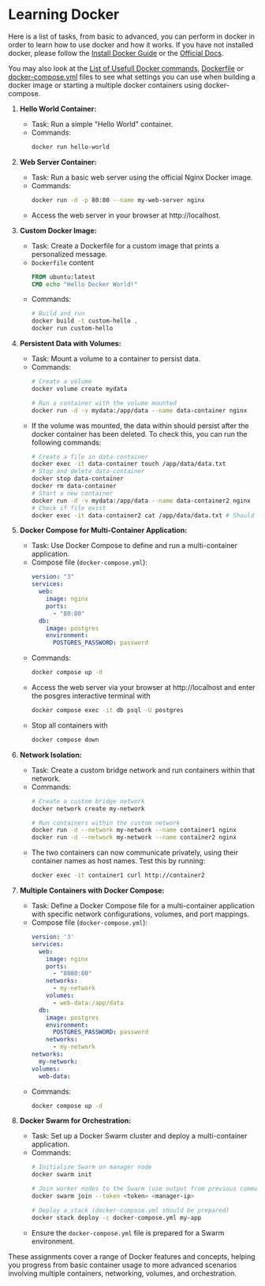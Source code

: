 # Learning Docker

Here is a list of tasks, from basic to advanced, you can perform in docker in order to learn how to use docker and how it works. If you have not installed docker, please follow the [Install Docker Guide](./install-docker.md) or the [Official Docs](https://docs.docker.com/engine/install/).

You may also look at the [List of Usefull Docker commands](./docker-commands.md), [Dockerfile](./Dockerfile) or [docker-compose.yml](./docker-compose.yml) files to see what settings you can use when building a docker image or starting a multiple docker containers using docker-compose.

1. **Hello World Container:**
   - Task: Run a simple "Hello World" container.
   - Commands:
     ```bash
     docker run hello-world
     ```

2. **Web Server Container:**
   - Task: Run a basic web server using the official Nginx Docker image.
   - Commands:
     ```bash
     docker run -d -p 80:80 --name my-web-server nginx
     ```
   - Access the web server in your browser at http://localhost.

3. **Custom Docker Image:**
   - Task: Create a Dockerfile for a custom image that prints a personalized message.
   - `Dockerfile` content
     ```Dockerfile
     FROM ubuntu:latest
     CMD echo "Hello Docker World!"
     ```
   - Commands:
     ```bash
     # Build and run
     docker build -t custom-hello .
     docker run custom-hello
     ```

4. **Persistent Data with Volumes:**
   - Task: Mount a volume to a container to persist data.
   - Commands:
     ```bash
     # Create a volume
     docker volume create mydata

     # Run a container with the volume mounted
     docker run -d -v mydata:/app/data --name data-container nginx
     ```
   - If the volume was mounted, the data within should persist after the docker container has been deleted. To check this, you can run the following commands:
     ```bash
     # Create a file in data-container
     docker exec -it data-container touch /app/data/data.txt
     # Stop and delete data-container
     docker stop data-container
     docker rm data-container
     # Start a new container
     docker run -d -v mydata:/app/data --name data-container2 nginx
     # Check if file exist
     docker exec -it data-container2 cat /app/data/data.txt # Should return no error
     ```

5. **Docker Compose for Multi-Container Application:**
   - Task: Use Docker Compose to define and run a multi-container application.
   - Compose file (`docker-compose.yml`):
     ```yaml
     version: "3"
     services:
       web:
         image: nginx
         ports:
           - "80:80"
       db:
         image: postgres
         environment:
           POSTGRES_PASSWORD: password
     ```
   - Commands:
     ```bash
     docker compose up -d
     ```
   - Access the web server via your browser at http://localhost and enter the posgres interactive terminal with
     ```bash
     docker compose exec -it db psql -U postgres 
     ```
   - Stop all containers with
     ```bash
     docker compose down
     ```

6. **Network Isolation:**
   - Task: Create a custom bridge network and run containers within that network.
   - Commands:
     ```bash
     # Create a custom bridge network
     docker network create my-network

     # Run containers within the custom network
     docker run -d --network my-network --name container1 nginx
     docker run -d --network my-network --name container2 nginx
     ```
   - The two containers can now communicate privately, using their container names as host names. Test this by running:
     ```bash
     docker exec -it container1 curl http://container2
     ```

7. **Multiple Containers with Docker Compose:**
   - Task: Define a Docker Compose file for a multi-container application with specific network configurations, volumes, and port mappings.
   - Compose file (`docker-compose.yml`):
     ```yaml
     version: '3'
     services:
       web:
         image: nginx
         ports:
           - "8080:80"
         networks:
           - my-network
         volumes:
           - web-data:/app/data
       db:
         image: postgres
         environment:
           POSTGRES_PASSWORD: password
         networks:
           - my-network
     networks:
       my-network:
     volumes:
       web-data:
     ```
   - Commands:
     ```bash
     docker compose up -d
     ```

8. **Docker Swarm for Orchestration:**
    - Task: Set up a Docker Swarm cluster and deploy a multi-container application.
    - Commands:
      ```bash
      # Initialize Swarm on manager node
      docker swarm init

      # Join worker nodes to the Swarm (use output from previous command)
      docker swarm join --token <token> <manager-ip>

      # Deploy a stack (docker-compose.yml should be prepared)
      docker stack deploy -c docker-compose.yml my-app
      ```
    - Ensure the `docker-compose.yml` file is prepared for a Swarm environment.

These assignments cover a range of Docker features and concepts, helping you progress from basic container usage to more advanced scenarios involving multiple containers, networking, volumes, and orchestration.
